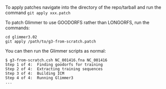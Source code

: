 To apply patches navigate into the directory of the repo/tarball and run the command `git apply xxx.patch`

To patch Glimmer to use GOODORFS rather than LONGORFS, run the commands:
```
cd glimmer3.02
git apply /path/to/g3-from-scratch.patch
```

You can then run the Glimmer scripts as normal:
```
$ g3-from-scratch.csh NC_001416.fna NC_001416
Step 1 of 4:  Finding goodorfs for training
Step 2 of 4:  Extracting training sequences
Step 3 of 4:  Building ICM
Step 4 of 4:  Running Glimmer3
...
```

